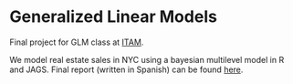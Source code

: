 # Generalized Linear Models

Final project for GLM class at [ITAM](https://www.itam.mx/en).

We model real estate sales in NYC using a bayesian multilevel model in R and JAGS. Final report (written in Spanish) can be found [here](https://mariobecerra.github.io/files/school_projects/GLM_Becerra_Lopez.pdf).
